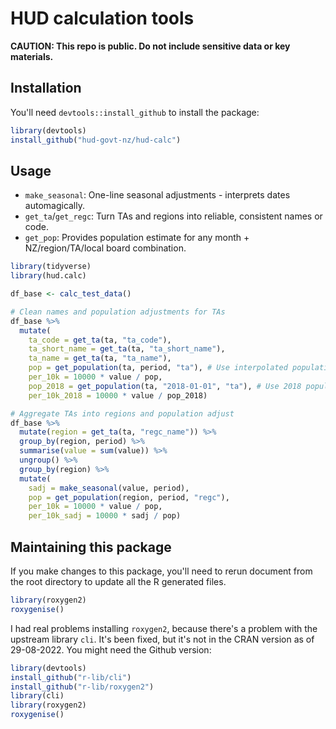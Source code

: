# HUD calculation tools
**CAUTION: This repo is public. Do not include sensitive data or key materials.**

## Installation
You'll need `devtools::install_github` to install the package:
```R
library(devtools)
install_github("hud-govt-nz/hud-calc")
```


## Usage
* `make_seasonal`: One-line seasonal adjustments - interprets dates automagically.
* `get_ta`/`get_regc`: Turn TAs and regions into reliable, consistent names or code.
* `get_pop`: Provides population estimate for any month + NZ/region/TA/local board combination.

```R
library(tidyverse)
library(hud.calc)

df_base <- calc_test_data()

# Clean names and population adjustments for TAs
df_base %>%
  mutate(
    ta_code = get_ta(ta, "ta_code"),
    ta_short_name = get_ta(ta, "ta_short_name"),
    ta_name = get_ta(ta, "ta_name"),
    pop = get_population(ta, period, "ta"), # Use interpolated population estimate
    per_10k = 10000 * value / pop,
    pop_2018 = get_population(ta, "2018-01-01", "ta"), # Use 2018 population estimate
    per_10k_2018 = 10000 * value / pop_2018)

# Aggregate TAs into regions and population adjust
df_base %>%
  mutate(region = get_ta(ta, "regc_name")) %>%
  group_by(region, period) %>%
  summarise(value = sum(value)) %>%
  ungroup() %>%
  group_by(region) %>%
  mutate(
    sadj = make_seasonal(value, period),
    pop = get_population(region, period, "regc"),
    per_10k = 10000 * value / pop,
    per_10k_sadj = 10000 * sadj / pop)
```


## Maintaining this package
If you make changes to this package, you'll need to rerun document from the root directory to update all the R generated files.
```R
library(roxygen2)
roxygenise()
```

I had real problems installing `roxygen2`, because there's a problem with the upstream library `cli`. It's been fixed, but it's not in the CRAN version as of 29-08-2022. You might need the Github version:
```R
library(devtools)
install_github("r-lib/cli")
install_github("r-lib/roxygen2")
library(cli)
library(roxygen2)
roxygenise()
```
